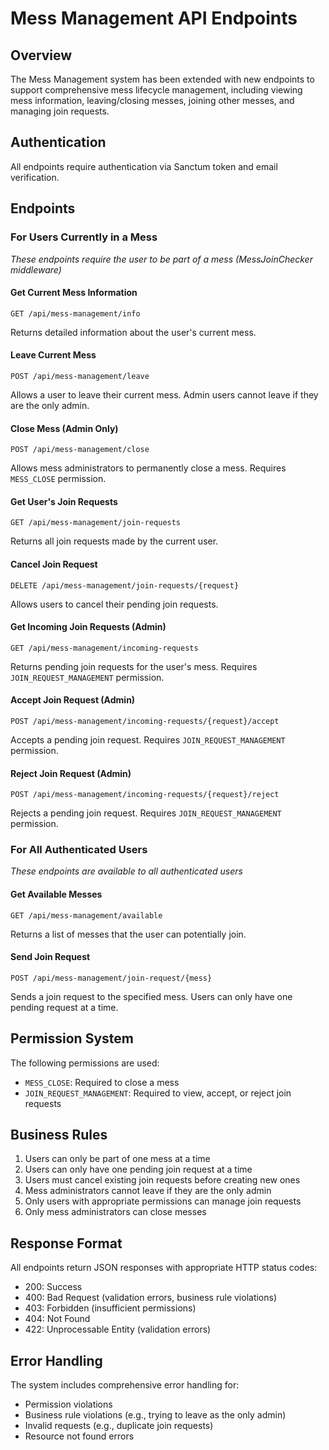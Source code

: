 # Mess Management API Endpoints

## Overview
The Mess Management system has been extended with new endpoints to support comprehensive mess lifecycle management, including viewing mess information, leaving/closing messes, joining other messes, and managing join requests.

## Authentication
All endpoints require authentication via Sanctum token and email verification.

## Endpoints

### For Users Currently in a Mess
*These endpoints require the user to be part of a mess (MessJoinChecker middleware)*

#### Get Current Mess Information
```
GET /api/mess-management/info
```
Returns detailed information about the user's current mess.

#### Leave Current Mess
```
POST /api/mess-management/leave
```
Allows a user to leave their current mess. Admin users cannot leave if they are the only admin.

#### Close Mess (Admin Only)
```
POST /api/mess-management/close
```
Allows mess administrators to permanently close a mess. Requires `MESS_CLOSE` permission.

#### Get User's Join Requests
```
GET /api/mess-management/join-requests
```
Returns all join requests made by the current user.

#### Cancel Join Request
```
DELETE /api/mess-management/join-requests/{request}
```
Allows users to cancel their pending join requests.

#### Get Incoming Join Requests (Admin)
```
GET /api/mess-management/incoming-requests
```
Returns pending join requests for the user's mess. Requires `JOIN_REQUEST_MANAGEMENT` permission.

#### Accept Join Request (Admin)
```
POST /api/mess-management/incoming-requests/{request}/accept
```
Accepts a pending join request. Requires `JOIN_REQUEST_MANAGEMENT` permission.

#### Reject Join Request (Admin)
```
POST /api/mess-management/incoming-requests/{request}/reject
```
Rejects a pending join request. Requires `JOIN_REQUEST_MANAGEMENT` permission.

### For All Authenticated Users
*These endpoints are available to all authenticated users*

#### Get Available Messes
```
GET /api/mess-management/available
```
Returns a list of messes that the user can potentially join.

#### Send Join Request
```
POST /api/mess-management/join-request/{mess}
```
Sends a join request to the specified mess. Users can only have one pending request at a time.

## Permission System
The following permissions are used:
- `MESS_CLOSE`: Required to close a mess
- `JOIN_REQUEST_MANAGEMENT`: Required to view, accept, or reject join requests

## Business Rules
1. Users can only be part of one mess at a time
2. Users can only have one pending join request at a time
3. Users must cancel existing join requests before creating new ones
4. Mess administrators cannot leave if they are the only admin
5. Only users with appropriate permissions can manage join requests
6. Only mess administrators can close messes

## Response Format
All endpoints return JSON responses with appropriate HTTP status codes:
- 200: Success
- 400: Bad Request (validation errors, business rule violations)
- 403: Forbidden (insufficient permissions)
- 404: Not Found
- 422: Unprocessable Entity (validation errors)

## Error Handling
The system includes comprehensive error handling for:
- Permission violations
- Business rule violations (e.g., trying to leave as the only admin)
- Invalid requests (e.g., duplicate join requests)
- Resource not found errors
